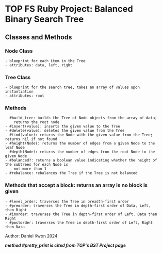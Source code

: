 # TOP FS Ruby Project: Balanced Binary Search Tree

## Classes and Methods

### Node Class
    - blueprint for each item in the Tree
    - attributes: data, left, right

### Tree Class
    - blueprint for the search tree, takes an array of values upon instantiation
    - attributes: root

### Methods
    - #build_tree: builds the Tree of Node objects from the array of data;
        returns the root node
    - #insert(value): inserts the given value to the Tree
    - #delete(value): deletes the given value from the Tree
    - #find(value): returns the Node with the given value from the Tree; returns nil if not found
    - #height(Node): returns the number of edges from a given Node to the leaf Node 
    - #depth(Node): returns the number of edges from the root Node to the given Node
    - #balanced?: returns a boolean value indicating whether the height of the subtrees for each Node is
        not more than 1
    - #rebalance: rebalances the Tree if the Tree is not balanced
### Methods that accept a block: returns an array is no block is given
    - #level_order: traverses the Tree in breadth-first order
    - #preorder: traverses the Tree in depth-first order of Data, Left, then Right
    - #inorder: traverses the Tree in depth-first order of Left, Data then Right
    - #postorder: traverses the Tree in depth-first order of Left, Right then Data
    

Author: Daniel Kwon 2024

**_method #pretty_print is cited from TOP's BST Project page_**
